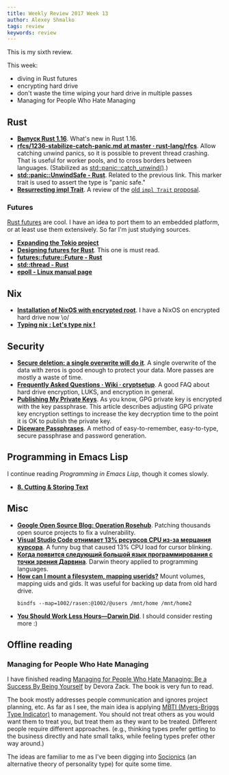 ```yaml
---
title: Weekly Review 2017 Week 13
author: Alexey Shmalko
tags: review
keywords: review
---
```

This is my sixth review.

This week:

- diving in Rust futures
- encrypting hard drive
- don't waste the time wiping your hard drive in multiple passes
- Managing for People Who Hate Managing

<!--more-->

## Rust
- **[Выпуск Rust 1.16](https://habrahabr.ru/post/324448/)**. What's new in Rust 1.16.
- **[rfcs/1236-stabilize-catch-panic.md at master · rust-lang/rfcs](https://github.com/rust-lang/rfcs/blob/master/text/1236-stabilize-catch-panic.md)**. Allow catching unwind panics, so it is possible to prevent thread crashing. That is useful for worker pools, and to cross borders between languages. (Stabilized as [std::panic::catch_unwind()](https://doc.rust-lang.org/std/panic/fn.catch_unwind.html).)
- **[std::panic::UnwindSafe - Rust](https://doc.rust-lang.org/nightly/std/panic/trait.UnwindSafe.html)**. Related to the previous link. This marker trait is used to assert the type is "panic safe."
- **[Resurrecting impl Trait](http://aturon.github.io/blog/2015/09/28/impl-trait/)**. A review of the [old `impl Trait` proposal](https://github.com/rust-lang/rfcs/pull/105).

### Futures
[Rust futures](https://github.com/alexcrichton/futures-rs) are cool. I have an idea to port them to an embedded platform, or at least use them extensively. So far I'm just studying sources.

- **[Expanding the Tokio project](http://aturon.github.io/blog/2016/08/26/tokio/)**
- **[Designing futures for Rust](http://aturon.github.io/blog/2016/09/07/futures-design/)**. This one is must read.
- **[futures::future::Future - Rust](https://docs.rs/futures/0.1.11/futures/future/trait.Future.html)**
- **[std::thread - Rust](https://doc.rust-lang.org/std/thread/index.html)**
- **[epoll - Linux manual page](http://man7.org/linux/man-pages/man7/epoll.7.html)**

## Nix
- **[Installation of NixOS with encrypted root](https://gist.github.com/martijnvermaat/76f2e24d0239470dd71050358b4d5134)**. I have a NixOS on encrypted hard drive now \\o/
- **[Typing nix : Let's type nix !](https://typing-nix.regnat.ovh/posts/lets-type-nix.html)**

## Security
- **[Secure deletion: a single overwrite will do it](https://web.archive.org/web/20120102004746/http://www.h-online.com/newsticker/news/item/Secure-deletion-a-single-overwrite-will-do-it-739699.html)**. A single overwrite of the data with zeros is good enough to protect your data. More passes are mostly a waste of time.
- **[Frequently Asked Questions · Wiki · cryptsetup](https://gitlab.com/cryptsetup/cryptsetup/wikis/FrequentlyAskedQuestions)**. A good FAQ about hard drive encryption, LUKS, and encryption in general.
- **[Publishing My Private Keys](http://nullprogram.com/blog/2012/06/24/)**. As you know, GPG private key is encrypted with the key passphrase. This article describes adjusting GPG private key encryption settings to increase the key decryption time to the point it is OK to publish the private key.
- **[Diceware Passphrases](http://nullprogram.com/blog/2009/02/07/)**. A method of easy-to-remember, easy-to-type, secure passphrase and password generation.

## Programming in Emacs Lisp
I continue reading _Programming in Emacs Lisp_, though it comes slowly.

- **[8. Cutting & Storing Text](https://www.gnu.org/software/emacs/manual/html_node/eintr/Cutting-_0026-Storing-Text.html)**

## Misc
- **[Google Open Source Blog: Operation Rosehub](https://opensource.googleblog.com/2017/03/operation-rosehub.html)**. Patching thousands open source projects to fix a vulnerability.
- **[Visual Studio Code отнимает 13% ресурсов CPU из-за мерцания курсора](https://geektimes.ru/post/287342/)**. A funny bug that caused 13% CPU load for cursor blinking.
- **[Когда появится следующий большой язык программирования с точки зрения Дарвина](https://habrahabr.ru/company/wrike/blog/323550/)**. Darwin theory applied to programming languages.
- **[How can I mount a filesystem, mapping userids?](http://unix.stackexchange.com/questions/158678/how-can-i-mount-a-filesystem-mapping-userids)** Mount volumes, mapping uids and gids. It was useful for backing up data from old hard drive.
  ```
  bindfs --map=1002/rasen:@1002/@users /mnt/home /mnt/home2
  ```
- **[You Should Work Less Hours—Darwin Did](http://m.nautil.us/issue/46/balance/darwin-was-a-slacker-and-you-should-be-too)**. I should consider resting more :)

## Offline reading
### Managing for People Who Hate Managing
I have finished reading [Managing for People Who Hate Managing: Be a Success By Being Yourself](https://www.amazon.com/Managing-People-Who-Hate-Yourself/dp/1609945735) by Devora Zack. The book is very fun to read.

The book mostly addresses people communication and ignores project planning, etc. As far as I see, the main idea is applying [MBTI (Myers-Briggs Type Indicator)](https://en.wikipedia.org/wiki/Myers%E2%80%93Briggs_Type_Indicator) to management. You should not treat others as you would want them to treat you, but treat them as they want to be treated. Different people require different approaches. (e.g., thinking types prefer getting to the business directly and hate small talks, while feeling types prefer other way around.)

The ideas are familiar to me as I've been digging into [Socionics](https://en.wikipedia.org/wiki/Socionics) (an alternative theory of personality type) for quite some time.
